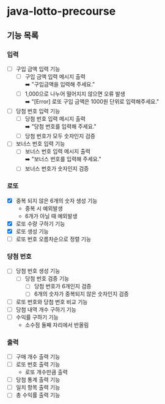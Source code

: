 # java-lotto-precourse

## 기능 목록
### 입력
- [ ] 구입 금액 입력 기능
  - [ ] 구입 금액 입력 메시지 출력 <br>
    ➡️ "구입금액을 입력해 주세요."
  - [ ] 1,000으로 나누어 떨어지지 않으면 오류 발생 <br>
    ➡️ "[Error] 로또 구입 금액은 1000원 단위로 입력해주세요."
- [ ] 당첨 번호 입력 기능
    - [ ] 당첨 번호 입력 메시지 출력 <br>
    ➡️ "당첨 번호를 입력해 주세요."
    - [ ] 당첨 번호가 모두 숫자인지 검증
- [ ] 보너스 번호 입력 기능
  - [ ] 보너스 번호 입력 메시지 출력 <br>
    ➡️ "보너스 번호를 입력해 주세요."
  - [ ] 보너스 번호가 숫자인지 검증
### 로또
- [x] 중복 되지 않은 6개의 숫자 생성 기능
  - 중복 시 예외발생
  - 6개가 아닐 때 예외발생
- [x] 로또 수량 구하기 기능
- [x] 로또 생성 기능
- [ ] 로또 번호 오름차순으로 정렬 기능
### 당첨 번호
- [ ] 당첨 번호 생성 기능
  - [ ] 당첨 번호 검증 기능
    - [ ] 당첨 번호가 6개인지 검증
    - [ ] 6개의 숫자가 중복되지 않은 숫자인지 검증
- [ ] 로또 번호와 당첨 번호 비교 기능
- [ ] 당첨 내역 개수 구하기 기능
- [ ] 수익률 구하기 기능
  - 소수점 둘째 자리에서 반올림
### 출력
- [ ] 구매 개수 출력 기능
- [ ] 로또 번호 출력 기능
  - 로또 개수만큼 출력
- [ ] 당첨 통계 출력 기능
- [ ] 일치 항목 출력 기능
- [ ] 총 수익률 출력 기능
